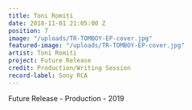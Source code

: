 ```yaml
---
title: Toni Romiti
date: 2018-11-01 21:05:00 Z
position: 7
image: "/uploads/TR-TOMBOY-EP-cover.jpg"
featured-image: "/uploads/TR-TOMBOY-EP-cover.jpg"
artist: Toni Romiti
project: Future Release
credit: Production/Writing Session
record-label: Sony RCA
---
```


Future Release  - Production - 2019